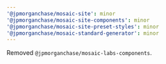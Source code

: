 ```yaml
---
'@jpmorganchase/mosaic-site': minor
'@jpmorganchase/mosaic-site-components': minor
'@jpmorganchase/mosaic-site-preset-styles': minor
'@jpmorganchase/mosaic-standard-generator': minor
---
```


Removed `@jpmorganchase/mosaic-labs-components`.
